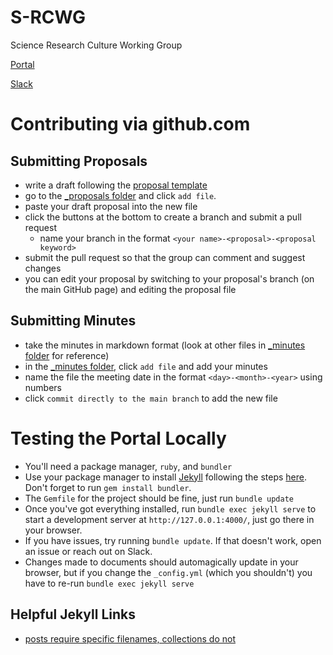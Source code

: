 # S-RCWG

Science Research Culture Working Group

[Portal](https://sainsburywellcomecentre.github.io/S-RCWG)

[Slack](https://swc-neuro.slack.com/archives/C01CK2NTV32)

# Contributing via github.com

## Submitting Proposals

- write a draft following the [proposal template](https://github.com/SainsburyWellcomeCentre/S-RCWG/blob/main/proposal_template.md)
- go to the [_proposals folder](https://github.com/SainsburyWellcomeCentre/S-RCWG/tree/main/_proposals) and click `add file`.
- paste your draft proposal into the new file
- click the buttons at the bottom to create a branch and submit a pull request
	- name your branch in the format `<your name>-<proposal>-<proposal keyword>`
- submit the pull request so that the group can comment and suggest changes
- you can edit your proposal by switching to your proposal's branch (on the main GitHub page) and editing the proposal file

## Submitting  Minutes

- take the minutes in markdown format (look at other files in [_minutes folder](https://github.com/SainsburyWellcomeCentre/S-RCWG/tree/main/_minutes) for reference)
- in the [_minutes folder](https://github.com/SainsburyWellcomeCentre/S-RCWG/tree/main/_minutes), click `add file` and add your minutes
- name the file the meeting date in the format `<day>-<month>-<year>` using numbers
- click `commit directly to the main branch` to add the new file


# Testing the Portal Locally

- You'll need a package manager, `ruby`, and `bundler`
- Use your package manager to install [Jekyll](https://jekyllrb.com/docs/installation/) following the steps [here](https://docs.github.com/en/free-pro-team@latest/github/working-with-github-pages/testing-your-github-pages-site-locally-with-jekyll). Don't forget to run `gem install bundler`.
- The `Gemfile` for the project should be fine, just run `bundle update`
- Once you've got everything installed, run `bundle exec jekyll serve` to start a development server at `http://127.0.0.1:4000/`, just go there in your browser.
- If you have issues, try running `bundle update`. If that doesn't work, open an issue or reach out on Slack.
- Changes made to documents should automagically update in your browser, but if you change the `_config.yml` (which you shouldn't) you have to re-run `bundle exec jekyll serve`

## Helpful Jekyll Links

- [posts require specific filenames, collections do not](https://stackoverflow.com/questions/27099427/jekyll-filename-without-date)
